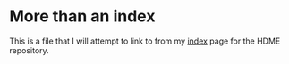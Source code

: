 # More than an index

This is a file that I will attempt to link to from my [index](https://github.com/adamlporter/HDME/blob/main/index.md) page for the HDME repository.

